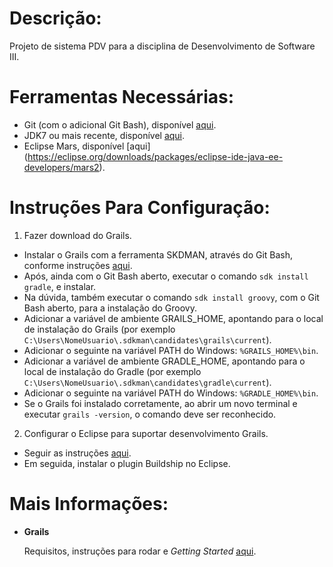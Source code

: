 # Descrição:
Projeto de sistema PDV para a disciplina de Desenvolvimento de Software III.

# Ferramentas Necessárias:
- Git (com o adicional Git Bash), disponível [aqui](https://git-scm.com/downloads).
- JDK7 ou mais recente, disponível [aqui](http://www.oracle.com/technetwork/pt/java/javase/downloads/jdk8-downloads-2133151.html).
- Eclipse Mars, disponível [aqui] (https://eclipse.org/downloads/packages/eclipse-ide-java-ee-developers/mars2).

# Instruções Para Configuração:
1. Fazer download do Grails.
  - Instalar o Grails com a ferramenta SKDMAN, através do Git Bash, conforme instruções [aqui](https://grails.org/download.html#sdkman).
  - Após, ainda com o Git Bash aberto, executar o comando `sdk install gradle`, e instalar.
  - Na dúvida, também executar o comando `sdk install groovy`, com o Git Bash aberto, para a instalação do Groovy.
  - Adicionar a variável de ambiente GRAILS_HOME, apontando para o local de instalação do Grails (por exemplo `C:\Users\NomeUsuario\.sdkman\candidates\grails\current`).
  - Adicionar o seguinte na variável PATH do Windows: `%GRAILS_HOME%\bin`.
  - Adicionar a variável de ambiente GRADLE_HOME, apontando para o local de instalação do Gradle (por exemplo `C:\Users\NomeUsuario\.sdkman\candidates\gradle\current`).
  - Adicionar o seguinte na variável PATH do Windows: `%GRADLE_HOME%\bin`.
  - Se o Grails foi instalado corretamente, ao abrir um novo terminal e executar `grails -version`, o comando deve ser reconhecido.
2. Configurar o Eclipse para suportar desenvolvimento Grails.
  - Seguir as instruções [aqui](https://tedvinke.wordpress.com/2015/10/17/eclipse-mars-grails-3-1-with-gradle-groovy-and-gsp-support/).
  - Em seguida, instalar o plugin Buildship no Eclipse.

# Mais Informações:
- **Grails**
  
  Requisitos, instruções para rodar e *Getting Started* [aqui](http://docs.grails.org/latest/guide/gettingStarted.html#requirements).
